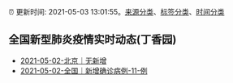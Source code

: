 :alarm_clock: 更新时间: 2021-05-03 13:01:55。[来源分类](../README.md)、[标签分类](../TAGS.md)、[时间分类](../TIMELINE.md)

## 全国新型肺炎疫情实时动态(丁香园)




- [2021-05-02-北京｜无新增](http://app.cctv.com/special/cportal/detail/arti/index.html?id=ArtiJufsmAc28Aek0wRFWKdL210503&isfromapp=1) 
- [2021-05-02-全国｜新增确诊病例-11-例](http://app.cctv.com/special/cportal/detail/arti/index.html?id=ArtiC87PM7SQARsPlGdCnnOJ210503&isfromapp=1) 